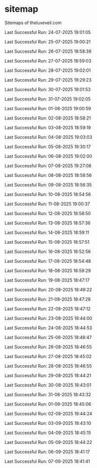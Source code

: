 # sitemap
Sitemaps of theluxeveil.com

Last Successful Run: 24-07-2025 19:01:05

Last Successful Run: 25-07-2025 19:00:21

Last Successful Run: 26-07-2025 18:58:39

Last Successful Run: 27-07-2025 18:59:03

Last Successful Run: 28-07-2025 19:02:01

Last Successful Run: 29-07-2025 19:29:23

Last Successful Run: 30-07-2025 19:01:53

Last Successful Run: 31-07-2025 19:02:05

Last Successful Run: 01-08-2025 19:00:59

Last Successful Run: 02-08-2025 18:58:21

Last Successful Run: 03-08-2025 18:59:19

Last Successful Run: 04-08-2025 19:03:03

Last Successful Run: 05-08-2025 19:30:17

Last Successful Run: 06-08-2025 19:02:00

Last Successful Run: 07-08-2025 19:27:08

Last Successful Run: 08-08-2025 18:58:56

Last Successful Run: 09-08-2025 18:56:35

Last Successful Run: 10-08-2025 18:54:56

Last Successful Run: 11-08-2025 19:00:37

Last Successful Run: 12-08-2025 18:58:50

Last Successful Run: 13-08-2025 18:57:36

Last Successful Run: 14-08-2025 18:59:11

Last Successful Run: 15-08-2025 18:57:51

Last Successful Run: 16-08-2025 18:52:56

Last Successful Run: 17-08-2025 18:54:48

Last Successful Run: 18-08-2025 18:59:29

Last Successful Run: 19-08-2025 18:47:17

Last Successful Run: 20-08-2025 18:49:22

Last Successful Run: 21-08-2025 18:47:28

Last Successful Run: 22-08-2025 18:47:12

Last Successful Run: 23-08-2025 18:44:00

Last Successful Run: 24-08-2025 18:44:53

Last Successful Run: 25-08-2025 18:48:47

Last Successful Run: 26-08-2025 18:46:55

Last Successful Run: 27-08-2025 18:45:02

Last Successful Run: 28-08-2025 18:46:55

Last Successful Run: 29-08-2025 18:44:21

Last Successful Run: 30-08-2025 18:43:01

Last Successful Run: 31-08-2025 18:43:32

Last Successful Run: 01-09-2025 18:45:06

Last Successful Run: 02-09-2025 18:44:24

Last Successful Run: 03-09-2025 18:43:10

Last Successful Run: 04-09-2025 18:45:15

Last Successful Run: 05-09-2025 18:44:22

Last Successful Run: 06-09-2025 18:41:17

Last Successful Run: 07-09-2025 18:41:41
